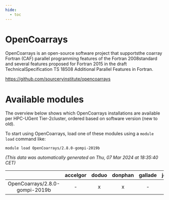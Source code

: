 ```yaml
---
hide:
  - toc
---
```


OpenCoarrays
============


OpenCoarrays is an open-source software project that supportsthe coarray Fortran (CAF) parallel programming features of the Fortran 2008standard and several features proposed for Fortran 2015 in the draft TechnicalSpecification TS 18508 Additional Parallel Features in Fortran.

https://github.com/sourceryinstitute/opencoarrays
# Available modules


The overview below shows which OpenCoarrays installations are available per HPC-UGent Tier-2cluster, ordered based on software version (new to old).

To start using OpenCoarrays, load one of these modules using a `module load` command like:

```shell
module load OpenCoarrays/2.8.0-gompi-2019b
```

*(This data was automatically generated on Thu, 07 Mar 2024 at 18:35:40 CET)*  

| |accelgor|doduo|donphan|gallade|joltik|skitty|
| :---: | :---: | :---: | :---: | :---: | :---: | :---: |
|OpenCoarrays/2.8.0-gompi-2019b|-|x|x|-|x|x|

